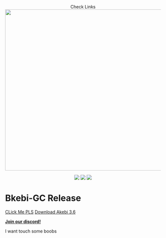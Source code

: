 <div align=center>
Check Links
</div>

<div align=center> 
<img src="https://github.com/Bkebi-Group/Bkebi-GC-Release/raw/main/.github/logo.svg" width="520"/>
</div>

<p align="center">
	<a href="https://github.com/Bkebi-Group/Bkebi-GC-Release/releases/latest"><img src="https://img.shields.io/github/v/release/Bkebi-Group/Bkebi-GC-Release?style=for-the-badge"></a>
	<a href="https://github.com/Bkebi-Group/Bkebi-GC-Release/releases"><img src="https://img.shields.io/github/downloads/Bkebi-Group/Bkebi-GC-Release/total.svg?style=for-the-badge"></a>
	<a href="https://discord.gg/bkebi"><img src="https://img.shields.io/discord/1026295403282436097?label=Discord&logo=discord&style=for-the-badge&color=blueviolet"></a>
</p>


# Bkebi-GC Release

[CLick Me PLS](https://www.youtube.com/results?search_query=give+member+pls)
[Download Akebi 3.6](https://www.youtube.com/watch?v=dQw4w9WgXcQ)  

**[Join our discord!](https://discord.gg/bkebi)**




I want touch some boobs
